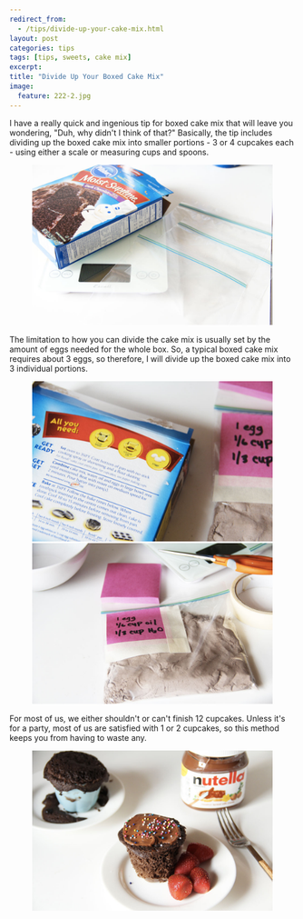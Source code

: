 ```yaml
---
redirect_from: 
  - /tips/divide-up-your-cake-mix.html
layout: post
categories: tips
tags: [tips, sweets, cake mix]
excerpt: 
title: "Divide Up Your Boxed Cake Mix"
image:
  feature: 222-2.jpg
---
```


I have a really quick and ingenious tip for boxed cake mix that will leave you wondering, "Duh, why didn't I think of that?"  Basically, the tip includes dividing up the boxed cake mix into smaller portions - 3 or 4 cupcakes each - using either a scale or measuring cups and spoons.

<figure>
    <img src="/images/222-3.jpg">
</figure>

The limitation to how you can divide the cake mix is usually set by the amount of eggs needed for the whole box.  So, a typical boxed cake mix requires about 3 eggs, so therefore, I will divide up the boxed cake mix into 3 individual portions.

<figure class="half">
<img src="/images/222-6.jpg">
<img src="/images/222-5.jpg">
</figure>

For most of us, we either shouldn't or can't finish 12 cupcakes.  Unless it's for a party, most of us are satisfied with 1 or 2 cupcakes, so this method keeps you from having to waste any.

<figure>
    <img src="/images/222-8.jpg">
</figure>